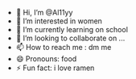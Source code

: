 - 👋 Hi, I’m @Al11yy
- 👀 I’m interested in women
- 🌱 I’m currently learning on school
- 💞️ I’m looking to collaborate on ...
- 📫 How to reach me : dm me
- 😄 Pronouns: food
- ⚡ Fun fact: i love ramen

<!---
Al11yy/Al11yy is a ✨ special ✨ repository because its `README.md` (this file) appears on your GitHub profile.
You can click the Preview link to take a look at your changes.
--->
